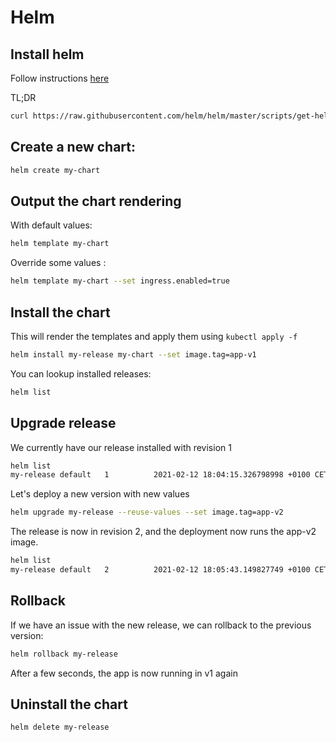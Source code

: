 Helm
====

## Install helm

Follow instructions [here](https://helm.sh/docs/intro/install/#from-script)

TL;DR
```bash
curl https://raw.githubusercontent.com/helm/helm/master/scripts/get-helm-3 | bash
```

## Create a new chart:
```bash
helm create my-chart
```

## Output the chart rendering
With default values:
```bash
helm template my-chart
```

Override some values :
```bash
helm template my-chart --set ingress.enabled=true
```

## Install the chart

This will render the templates and apply them using `kubectl apply -f`
```bash
helm install my-release my-chart --set image.tag=app-v1
```

You can lookup installed releases:
```bash
helm list
```

## Upgrade release

We currently have our release installed with revision 1
```bash
helm list                                                                                                       NAME       NAMESPACE REVISION	UPDATED                                 STATUS      CHART           APP VERSION
my-release default   1          2021-02-12 18:04:15.326798998 +0100 CET	deployed	my-chart-0.1.0	0.1.0      
```

Let's deploy a new version with new values
```bash
helm upgrade my-release --reuse-values --set image.tag=app-v2
```

The release is now in revision 2, and the deployment now runs the app-v2 image.
```bash
helm list                                                                                                       NAME       NAMESPACE REVISION	UPDATED                                 STATUS      CHART           APP VERSION
my-release default   2          2021-02-12 18:05:43.149827749 +0100 CET	deployed	my-chart-0.1.0	0.1.0      
```

## Rollback

If we have an issue with the new release, we can rollback to the previous version:
```bash
helm rollback my-release
```

After a few seconds, the app is now running in v1 again


## Uninstall the chart

```bash
helm delete my-release
```
